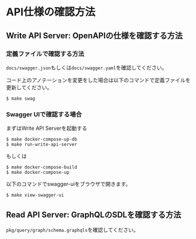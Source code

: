 # API仕様の確認方法

## Write API Server: OpenAPIの仕様を確認する方法

### 定義ファイルで確認する方法

`docs/swagger.json`もしくは`docs/swagger.yaml`を確認してください。

コード上のアノテーションを変更をした場合は以下のコマンドで定義ファイルを更新してください。

```shell
$ make swag
```

### Swagger UIで確認する場合

まずはWrite API Serverを起動する

```shell
$ make docker-compose-up-db
$ make run-write-api-server
```

もしくは

```shell
$ make docker-compose-build
$ make docker-compose-up
```

以下のコマンドでswagger-uiをブラウザで開きます。

```shell
$ make view-swagger-ui
```

## Read API Server: GraphQLのSDLを確認する方法

`pkg/query/graph/schema.graphqls`を確認してください。

